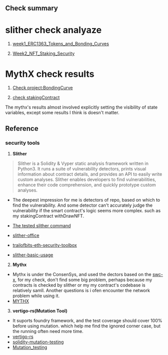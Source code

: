 ## Check summary


# slither check analyaze
1. [week1_ERC1363_Tokens_and_Bonding_Curves](https://github.com/sodexx7/week1_ERC1363_Tokens_and_Bonding_Curves/blob/main/StaticAnalysisAndMutationTesting/trueandFalsePositives.md)

2. [Week2_NFT_Staking_Security](https://github.com/sodexx7/Week2_NFT_Staking_Security/blob/main/StaticAnalysisAndMutationTesting/trueAndFalsePositives.md)

# MythX check results

1. [Check project:BondingCurve](https://github.com/sodexx7/week1_ERC1363_Tokens_and_Bonding_Curves/blob/285d7f10b5fbfd8689e8428383d85c187d8f8a06/StaticAnalysisAndMutationTesting/BondingCurve.pdf)

2. [check stakingContract](https://github.com/sodexx7/Week2_NFT_Staking_Security/blob/c3126a408d8a4f49a710fbc96476d58fe6d406cc/StaticAnalysisAndMutationTesting/stakingContractCheckByMythx.pdf)

The mythx's results almost involved explicitly setting the visibility of state variables, except some results I think is doesn't matter.


## Reference
### security tools
1. **Slither**

> Slither is a Solidity & Vyper static analysis framework written in Python3. It runs a suite of vulnerability detectors, prints visual information about contract details, and provides an API to easily write custom analyses. Slither enables developers to find vulnerabilities, enhance their code comprehension, and quickly prototype custom analyses.

* The deepest impression for me is detectors of repo, based on which to find the vulnerability. And some detector can't accurately judge  the vulnerability if the smart contract's logic seems more complex. such as my stakingContract withDrawNFT.

* [The tested slither command](security-check-test(slither)/README.md)
* [slither-office](https://github.com/crytic/slither)
* [trailofbits-eth-security-toolbox](https://github.com/trailofbits/eth-security-toolbox)
* [slither-basic-usage](https://github.com/t4sk/hello-smart-contract-security-tools#slither)

2. **Mythx**

* Mythx is under the ConsenSys, and used the dectors based on the [swc-x](https://swcregistry.io/), for my check, don't find some big problem, perhaps because my contracts is checked by slither or my my contract's codebase is relatively samll. Another questions is i ofen encounter the network problem while using it.
* [MYTHX](https://mythx.io/)

3. **vertigo-rs(Mutation Tool)**
* It suports foundry framework, and the test coverage should cover 100% before using mutation. which help me find the ignored corner case, but the running often need more time.
* [vertigo-rs](https://github.com/RareSkills/vertigo-rs)
* [solidity-mutation-testing](https://www.rareskills.io/post/solidity-mutation-testing)
* [Mutation_testing](https://en.wikipedia.org/wiki/Mutation_testing)


